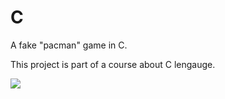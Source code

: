 # C
A fake "pacman" game in C.

This project is part of a course about C lengauge.

![](/img/pacman.gif)
